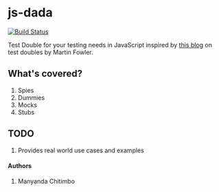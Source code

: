 # js-dada

[![Build Status](https://travis-ci.com/machi1990/dada-js.svg?branch=master)](https://travis-ci.com/machi1990/dada-js)

Test Double for your testing needs in JavaScript inspired by [this blog](https://martinfowler.com/bliki/TestDouble.html) on test doubles by Martin Fowler.

## What's covered?

1. Spies
2. Dummies
3. Mocks
4. Stubs

## TODO

1. Provides real world use cases and examples

#### Authors

1. Manyanda Chitimbo
